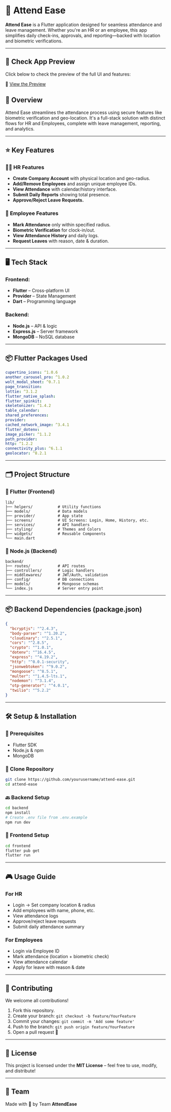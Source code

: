 # 🚀 Attend Ease

**Attend Ease** is a Flutter application designed for seamless attendance and leave management. Whether you're an HR or an employee, this app simplifies daily check-ins, approvals, and reporting—backed with location and biometric verifications.

---

## 🚀 Check App Preview

Click below to check the preview of the full UI and features:

🔗 [View the Preview](https://drive.google.com/drive/folders/1Kkn_ml5LFtfU1HJpjlMVJMauZxpznDkR)

## 👀 Overview

Attend Ease streamlines the attendance process using secure features like biometric verification and geo-location. It's a full-stack solution with distinct flows for HR and Employees, complete with leave management, reporting, and analytics.

---

## ⭐ Key Features

### 🧑‍💼 HR Features
- **Create Company Account** with physical location and geo-radius.
- **Add/Remove Employees** and assign unique employee IDs.
- **View Attendance** with calendar/history interface.
- **Submit Daily Reports** showing total presence.
- **Approve/Reject Leave Requests.**

### 👤 Employee Features
- **Mark Attendance** only within specified radius.
- **Biometric Verification** for clock-in/out.
- **View Attendance History** and daily logs.
- **Request Leaves** with reason, date & duration.

---

## 🖥️ Tech Stack

### Frontend:
- **Flutter** – Cross-platform UI
- **Provider** – State Management
- **Dart** – Programming language

### Backend:
- **Node.js** – API & logic
- **Express.js** – Server framework
- **MongoDB** – NoSQL database

---

## 📦 Flutter Packages Used

```yaml
cupertino_icons: ^1.0.6
another_carousel_pro: ^1.0.2
wolt_modal_sheet: ^0.7.1
page_transition:
lottie: ^3.1.2
flutter_native_splash:
flutter_spinkit:
skeletonizer: ^1.4.2
table_calendar:
shared_preferences:
provider:
cached_network_image: ^3.4.1
flutter_dotenv:
image_picker: ^1.1.2
path_provider:
http: ^1.2.2
connectivity_plus: ^6.1.1
geolocator: ^8.2.1
```

---

## 🗂️ Project Structure

### 📁 Flutter (Frontend)

```
lib/
├── helpers/           # Utility functions
├── models/            # Data models
├── provider/          # App state
├── screens/           # UI Screens: Login, Home, History, etc.
├── services/          # API handlers
├── styling/           # Themes and Colors
├── widgets/           # Reusable Components
└── main.dart
```

### 📁 Node.js (Backend)

```
backend/
├── routes/            # API routes
├── controllers/       # Logic handlers
├── middlewares/       # JWT/Auth, validation
├── config/            # DB connections
├── models/            # Mongoose schemas
└── index.js           # Server entry point
```

---

## 📦 Backend Dependencies (package.json)

```json
{
  "bcryptjs": "^2.4.3",
  "body-parser": "^1.20.2",
  "cloudinary": "^2.5.1",
  "cors": "^2.8.5",
  "crypto": "^1.0.1",
  "dotenv": "^16.4.5",
  "express": "^4.19.2",
  "http": "^0.0.1-security",
  "jsonwebtoken": "^9.0.2",
  "mongoose": "^8.5.1",
  "multer": "^1.4.5-lts.1",
  "nodemon": "^3.1.4",
  "otp-generator": "^4.0.1",
  "twilio": "^5.2.2"
}
```

---

## 🛠️ Setup & Installation

### 🔧 Prerequisites

- Flutter SDK
- Node.js & npm
- MongoDB

### 🔌 Clone Repository

```bash
git clone https://github.com/yourusername/attend-ease.git
cd attend-ease
```

### 🔙 Backend Setup

```bash
cd backend
npm install
# Create .env file from .env.example
npm run dev
```

### 📲 Frontend Setup

```bash
cd frontend
flutter pub get
flutter run
```

---

## 🎮 Usage Guide

### For HR
- Login → Set company location & radius
- Add employees with name, phone, etc.
- View attendance logs
- Approve/reject leave requests
- Submit daily attendance summary

### For Employees
- Login via Employee ID
- Mark attendance (location + biometric check)
- View attendance calendar
- Apply for leave with reason & date

---

## 👥 Contributing

We welcome all contributions!

1. Fork this repository.
2. Create your branch: `git checkout -b feature/YourFeature`
3. Commit your changes: `git commit -m 'Add some feature'`
4. Push to the branch: `git push origin feature/YourFeature`
5. Open a pull request 🎉

---

## 📄 License

This project is licensed under the **MIT License** – feel free to use, modify, and distribute!

---

## 🙌 Team

Made with 💙 by Team **AttendEase**
